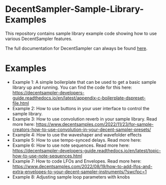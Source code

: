 # DecentSampler-Sample-Library-Examples
This repository contains sample library example code showing how to use various DecentSampler features.

The full documentation for DecentSampler can always be found [here](https://www.decentsamples.com/docs/format-documentation.html?swcfpc=1).

# Examples

- Example 1: A simple boilerplate that can be used to get a basic sample library up and running. You can find the code for this here: https://decentsampler-developers-guide.readthedocs.io/en/latest/appendix-c-boilerplate-dspreset-file.html
- Example 2: How to use buttons in your user interface to control the sample library. 
- Example 3: How to use convolution reverb in your sample library. Read more here: https://www.decentsamples.com/2022/11/23/for-sample-creators-how-to-use-convolution-in-your-decent-sampler-presets/
- Example 4: How to use the waveshaper and wavefolder effects
- Example 5: How to use tempo-synced delays. Read more here: 
- Example 6: How to use note sequences. Read more here: https://decentsampler-developers-guide.readthedocs.io/en/latest/topic-how-to-use-note-sequences.html
- Example 7: How to code LFOs and Envelopes. Read more here: https://www.decentsamples.com/2022/08/19/how-to-add-lfos-and-extra-envelopes-to-your-decent-sampler-instruments/?swcfpc=1
- Example 8: Adjusting sample loop parameters with knobs